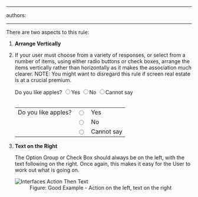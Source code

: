 

---
authors:

---




<span class='intro'> <div>There are two aspects to this rule&#58;</div> </span>

<ol><li><strong>Arrange Vertically</strong></li>
<li><p>If your user must choose from a variety of responses, or select from a number of items, using either radio buttons or check boxes, arrange the items vertically rather than horizontally as it makes the association much clearer. NOTE&#58; You might want to disregard this rule if screen real estate is at a crucial premium. </p>
<div>Do you like apples? <input type="radio" />Yes <input type="radio" />No <input type="radio" />Cannot say </div>
<br><div><table id="table2"><tbody><tr><td>Do you like apples?</td>
<td><input type="radio" /></td>
<td>Yes</td></tr>
<tr><td></td>
<td><input type="radio" /> </td>
<td>No</td></tr>
<tr><td></td>
<td><input type="radio" /></td>
<td>Cannot say</td></tr></tbody></table></div></li>
<li><strong>Text on the Right</strong> <p>The Option Group or Check Box should always be on the left, with the text following on the right. Once again, this makes it easy for the User to work out what is going on.</p>
<dl class="goodImage"><dt><img alt="Interfaces Action Then Text" src="http&#58;//www.ssw.com.au/ssw/Standards/Rules/Images/Interfaces_ActionThenText.gif" /></dt>
<dd>Figure&#58; Good Example - Action on the left, text on the right</dd></dl></li></ol>


